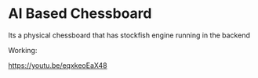 # AI Based Chessboard

Its a physical chessboard that has stockfish engine running in the backend

Working: 

https://youtu.be/eqxkeoEaX48
